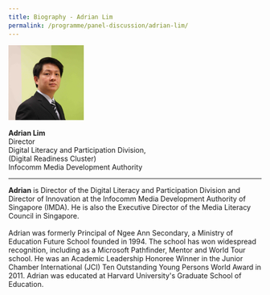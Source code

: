 ```yaml
---
title: Biography - Adrian Lim
permalink: /programme/panel-discussion/adrian-lim/
---
```


<div style="width:150px"><img src="/images/Adrian Lim Photo V2.jpg" alt="Adrian Lim" /></div>

**Adrian Lim**<br>
Director<br>
Digital Literacy and Participation Division,<br> 
(Digital Readiness Cluster)<br>
Infocomm Media Development Authority

---

**Adrian** is Director of the Digital Literacy and Participation Division and Director of Innovation at the Infocomm Media Development Authority of Singapore (IMDA). He is also the Executive Director of the Media Literacy Council in Singapore.<br> 
<br> 
Adrian was formerly Principal of Ngee Ann Secondary, a Ministry of Education Future School founded in 1994. The school has won widespread recognition, including as a Microsoft Pathfinder, Mentor and World Tour school. He was an Academic Leadership Honoree Winner in the Junior Chamber International (JCI) Ten Outstanding Young Persons World Award in 2011. Adrian was educated at Harvard University's Graduate School of Education.
